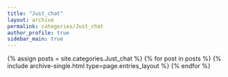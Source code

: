 ```yaml
---
title: "Just_chat"
layout: archive
permalink: categories/Just_chat
author_profile: true
sidebar_main: true
---
```



{% assign posts = site.categories.Just_chat %}
{% for post in posts %} {% include archive-single.html type=page.entries_layout %} {% endfor %}
